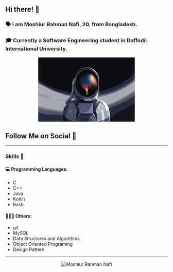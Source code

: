 ## Hi there! 👋

### 🗣 I am Moshiur Rahman Nafi, 20, from Bangladesh.

### 🎓 Currently a Software Engineering student in Daffodil International University.

<p align="center">
    <img width="300" height="200" src="assets/resources/astraunaut.jpg" alt="defUserName-404">
</p>

## Follow Me on Social 👥

---

### Skills 🧰

#### 💻 Programming Languages:

- C
- C++
- Java
- Kotlin
- Bash

#### 👨🏾‍💻 Others:
- git
- MySQL
- Data Structures and Algorithms
- Object Oriented Programing
- Design Pattern

---
<p align="center"> <img src="https://github-readme-stats.vercel.app/api?username=defUserName-404&show_icons=true&count_private=true&theme=dark" alt="Moshiur Rahman Nafi" />

<!--START_SECTION:waka-->

<!--END_SECTION:waka-->
